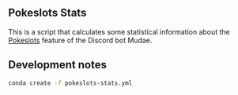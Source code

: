 ## Pokeslots Stats
This is a script that calculates some statistical information about the [Pokeslots](https://mudae.fandom.com/wiki/Pokéslot) feature of the Discord bot Mudae.

## Development notes
```bash
conda create -f pokeslots-stats.yml
```